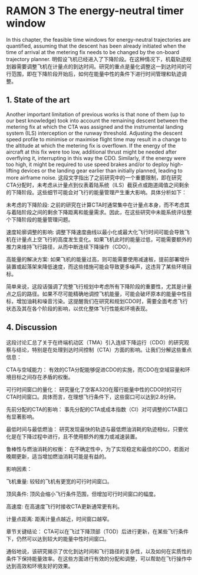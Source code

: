 # RAMON 3 The energy-neutral timer window


In this chapter, the feasible time windows for energy-neutral trajectories are quantified, assuming that the descent has been already initiated when the time of arrival at the metering fix needs to be changed by the on-board trajectory planner.
明假设飞机已经进入了下降阶段。在这种情况下，机载轨迹规划器需要调整飞机在计量点的到达时间。研究的重点是量化调整这一到达时间的可行范围，即在下降阶段开始后，如何在能量中性的条件下进行时间管理和轨迹调整。

## 1. State of the art
Another important limitation of previous works is that none of them (up to our best knowledge) took into account the remaining descent between the metering fix at which the CTA was assigned and the instrumental landing system (ILS) interception or the runway threshold. Adjusting the descent speed profile to minimise or maximise flight time may result in a change to the altitude at which the metering fix is overflown. If the energy of the aircraft at this fix were too low, additional thrust might be needed after overflying it, interrupting in this way the CDO. Similarly, if the energy were too high, it might be required to use speed brakes and/or to deploy high-lifting devices or the landing gear earlier than initially planned, leading to more airframe noise.
这段文字指出了之前研究中的一个重要限制，即在研究CTA分配时，未考虑从计量点到仪表着陆系统（ILS）截获点或跑道阈值之间剩余的下降阶段。这些细节可能会对飞行的能量管理产生重大影响。具体分析如下：

未考虑的下降阶段: 之前的研究在计算CTA时通常集中在计量点本身，而不考虑其与着陆阶段之间的剩余下降距离和能量需求。因此，在这些研究中未能系统评估整个下降阶段的能量管理问题。

速度轮廓调整的影响: 调整下降速度曲线以最小化或最大化飞行时间可能会导致飞机在计量点上空飞行的高度发生变化。如果飞机此时的能量过低，可能需要额外的推力来维持飞行路径，从而中断连续下降操作（CDO）。

高能量的解决方案: 如果飞机的能量过高，则可能需要使用减速板，提前部署增升装置或起落架来降低速度，而这些措施可能会导致更多噪声，这违背了某些环境目标。

简单来说，这段话强调了完整飞行规划中考虑所有下降阶段的重要性，尤其是计量点之后的路径。如果不尽可能精确地调控飞机能量，可能会破坏原本的能量中性目标，增加油耗和噪音污染。这提醒我们在研究和规划CDO时，需要全面考虑飞行状态及其在各个阶段的影响，以优化整体飞行性能和环境表现。




## 4. Discussion
这段讨论汇总了关于在终端机动区（TMA）引入连续下降运行（CDO）的研究观察与结论，特别是在处理到达时间控制（CTA）方面的影响。让我们分解这些重点信息：

CTA与空域能力： 有效的CTA分配能够促进CDO的实施，而CDO在空域容量和环境目标之间存在矛盾的权衡。

可行时间窗口的量化： 研究量化了空客A320在履行能量中性的CDO时的可行CTA时间窗口。具体而言，在理想飞行条件下，这些窗口可以达到2.8分钟。

先前分配的CTA的影响： 事先分配的CTA或成本指数（CI）对可调整的CTA窗口有显著影响。

最低时间与最低燃油： 研究发现最快的轨迹与最低燃油消耗的轨迹相似，只要优化是在下降过程中进行，且不使用额外的推力或减速装置。

鲁棒性与燃油消耗的权衡： 在不确定性中，为了实现稳定和最佳的CDO，若面对晚期更新，适当增加燃油消耗可能是有益的。

影响因素：

飞机重量: 较轻的飞机有更宽的可行时间窗口。

顶风条件: 顶风会缩小飞行条件范围，但增加可行时间窗口的幅度。

高速度: 在高速度飞行时接收CTA更新通常更有利。

计量点距离: 距离计量点越近，时间窗口越窄。

章节关键结论： CTA可以在飞过下降顶部（TOD）后进行更新，在某些飞行条件下，仍然可以达到较大的能量中性时间窗口。

通俗地说，该研究揭示了优化到达时间和飞行路径的复杂性，以及如何在实质性的条件下保持能量效率。在这些方面进行有效的分配和调整，可以帮助在飞行操作中达到高效和环境友好的效果。